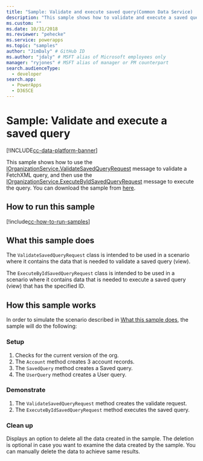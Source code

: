 ```yaml
---
title: "Sample: Validate and execute saved query(Common Data Service) | Microsoft Docs" # Intent and product brand in a unique string of 43-59 chars including spaces
description: "This sample shows how to validate and execute a saved query." # 115-145 characters including spaces. This abstract displays in the search result.
ms.custom: ""
ms.date: 10/31/2018
ms.reviewer: "pehecke"
ms.service: powerapps
ms.topic: "samples"
author: "JimDaly" # GitHub ID
ms.author: "jdaly" # MSFT alias of Microsoft employees only
manager: "ryjones" # MSFT alias of manager or PM counterpart
search.audienceType: 
  - developer
search.app: 
  - PowerApps
  - D365CE
---
```

# Sample: Validate and execute a saved query

[!INCLUDE[cc-data-platform-banner](../../../../includes/cc-data-platform-banner.md)]

<!-- Needs supporting conceptual topic 
https://docs.microsoft.com/dynamics365/customer-engagement/developer/org-service/sample-validate-execute-saved-query
-->
This sample shows how to use the [IOrganizationService.ValidateSavedQueryRequest](https://docs.microsoft.com/dotnet/api/microsoft.crm.sdk.messages.validatesavedqueryrequest?view=dynamics-general-ce-9) message to validate a FetchXML query, and then use the [IOrganizationService.ExecuteByIdSavedQueryRequest](https://docs.microsoft.com/dotnet/api/microsoft.crm.sdk.messages.executebyidsavedqueryrequest?view=dynamics-general-ce-9) message to execute the query. You can download the sample from [here](https://github.com/Microsoft/PowerApps-Samples/tree/master/cds/orgsvc/C%23/ValidateandExecuteSavedQuery).

## How to run this sample

[!include[cc-how-to-run-samples](../../includes/cc-how-to-run-samples.md)]


## What this sample does

The `ValidateSavedQueryRequest` class is intended to be used in a scenario where it contains the data that is needed to validate a saved query (view). 

The `ExecuteByIdSavedQueryRequest` class is intended to be used in a scenario where it contains data that is needed to execute a saved query (view) that has the specified ID.

## How this sample works

In order to simulate the scenario described in [What this sample does](#what-this-sample-does), the sample will do the following:

### Setup

1. Checks for the current version of the org.
1. The `Account` method creates 3 account records.
1. The `SavedQuery` method creates a Saved query.
1. The `UserQuery` method creates a User query.


### Demonstrate
1. The `ValidateSavedQueryRequest` method creates the validate request.
1. The `ExecuteByIdSavedQueryRequest` method executes the saved query.

### Clean up

Displays an option to delete all the data created in the sample. The deletion is optional in case you want to examine the data created by the sample. You can manually delete the data to achieve same results.
